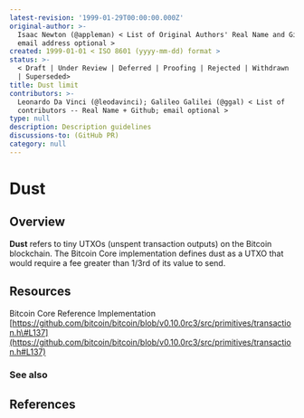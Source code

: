 ```yaml
---
latest-revision: '1999-01-29T00:00:00.000Z'
original-author: >-
  Isaac Newton (@appleman) < List of Original Authors' Real Name and Github;
  email address optional >
created: 1999-01-01 < ISO 8601 (yyyy-mm-dd) format >
status: >-
  < Draft | Under Review | Deferred | Proofing | Rejected | Withdrawn | Accepted
  | Superseded>
title: Dust limit
contributors: >-
  Leonardo Da Vinci (@leodavinci); Galileo Galilei (@ggal) < List of
  contributors -- Real Name + Github; email optional >
type: null
description: Description guidelines
discussions-to: (GitHub PR)
category: null
---
```


# Dust

## Overview

**Dust** refers to tiny UTXOs \(unspent transaction outputs\) on the Bitcoin blockchain. The Bitcoin Core implementation defines dust as a UTXO that would require a fee greater than 1/3rd of its value to send. 

## Resources

Bitcoin Core Reference Implementation [https://github.com/bitcoin/bitcoin/blob/v0.10.0rc3/src/primitives/transaction.h\#L137](https://github.com/bitcoin/bitcoin/blob/v0.10.0rc3/src/primitives/transaction.h#L137)

### See also

## References

